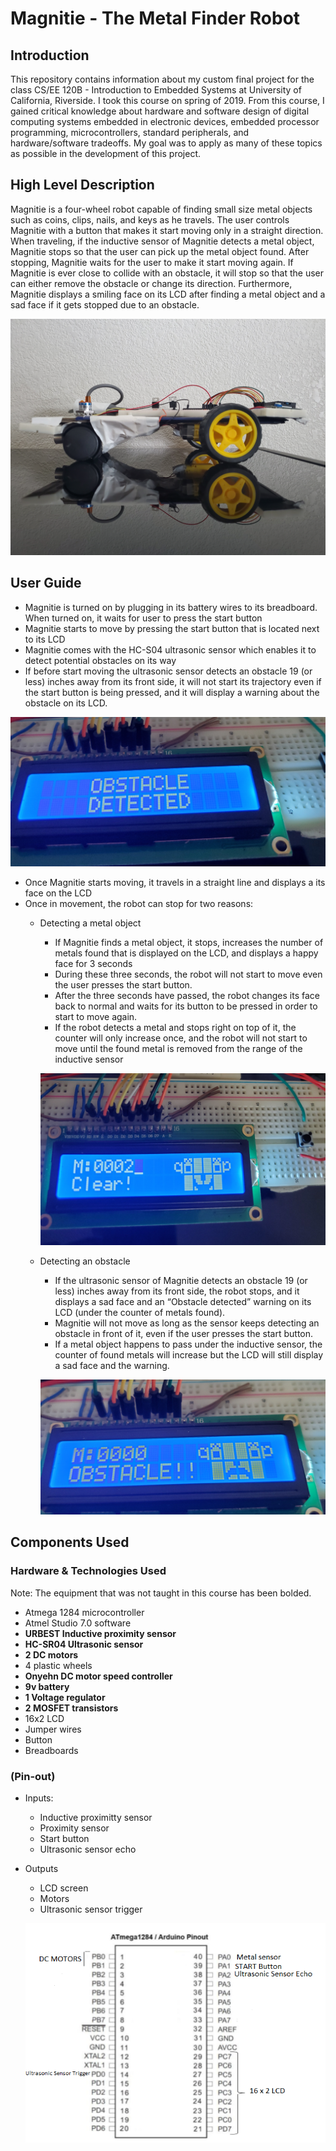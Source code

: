 # Magnitie - The Metal Finder Robot

## Introduction

This repository contains information about my custom final project for the class CS/EE 120B - Introduction to Embedded Systems at University of California, Riverside. I took this course on spring of 2019. From this course, I gained critical knowledge about hardware and software design of digital computing systems embedded in electronic devices, embedded processor programming, microcontrollers, standard peripherals, and hardware/software tradeoffs. My goal was to apply as many of these topics as possible in the development of this project.

## High Level Description

Magnitie is a four-wheel robot capable of finding small size metal objects such as coins, clips, nails, and keys as he travels. The user controls Magnitie with a button that makes it start moving only in a straight direction. When traveling, if the inductive sensor of Magnitie detects a metal object, Magnitie stops so that the user can pick up the metal object found. After stopping, Magnitie waits for the user to make it start moving again. If Magnitie is ever close to collide with an obstacle, it will stop so that the user can either remove the obstacle or change its direction. Furthermore, Magnitie displays a smiling face on its LCD after finding a metal object and a sad face if it gets stopped due to an obstacle.

![Magnitie](https://github.com/johan1505/Magnitie---The-Metal-Detector-Finder/blob/master/Images/20190614_150317.jpg?raw=true)

## User Guide

- Magnitie is turned on by plugging in its battery wires to its breadboard. When turned on, it waits for user to press the start button
- Magnitie starts to move by pressing the start button that is located next to its LCD
- Magnitie comes with the HC-S04 ultrasonic sensor which enables it to detect potential obstacles on its way
- If before start moving the ultrasonic sensor detects an obstacle 19 (or less) inches away  from its front side, it will not start its trajectory even if the start button is being pressed, and it will display a warning about the obstacle on its LCD.

![OBSTACLE DETECTED](https://github.com/johan1505/Magnitie---The-Metal-Detector-Finder/blob/master/Images/Obstacle1.jpg?raw=true)

- Once Magnitie starts moving, it travels in a straight line and displays a its face on the LCD
- Once in movement, the robot can stop for two reasons:
	- Detecting a metal object
		- If Magnitie finds a metal object, it stops, increases the number of metals found that is displayed on the LCD, and displays a happy face for 3 seconds
		- During these three seconds, the robot will not start to move even the user presses the start button.
		- After the three seconds have passed, the robot changes its face back to normal and waits for its button to be pressed in order to start to move again. 
		- If the robot detects a metal and stops right on top of it, the counter will only increase once, and the robot will not start to move until the found metal is removed from the range of the inductive sensor 

		![METAL DETECTED AND HAPPY FACE](https://github.com/johan1505/Magnitie---The-Metal-Detector-Finder/blob/master/Images/Clear.jpg?raw=true)

	- Detecting an obstacle
		- If the ultrasonic sensor of Magnitie detects an obstacle 19 (or less) inches away from its front side, the robot stops, and it displays a sad face and an “Obstacle detected” warning on its LCD (under the counter of metals found). 
		- Magnitie will not move as long as the sensor keeps detecting an obstacle in front of it, even if the user presses the start button. 
		- If a metal object happens to pass under the inductive sensor, the counter of found metals will increase but the LCD will still display a sad face and the warning.   

		![OBSTACLE DETECTED AND SAD FACE](https://github.com/johan1505/Magnitie---The-Metal-Detector-Finder/blob/master/Images/Obstacle2.jpg?raw=true)

## Components Used

### Hardware & Technologies Used
Note: The equipment that was not taught in this course has been bolded.

- Atmega 1284 microcontroller
- Atmel Studio 7.0 software
- **URBEST Inductive proximity sensor**
- **HC-SR04 Ultrasonic sensor**
- **2 DC motors**
- 4 plastic wheels
- **Onyehn DC motor speed controller**
- **9v battery**
- **1 Voltage regulator**
- **2 MOSFET transistors**
- 16x2 LCD
- Jumper wires
- Button
- Breadboards

### (Pin-out)
- Inputs:
	- Inductive proximitty sensor	
	- Proximity sensor
	- Start button
	- Ultrasonic sensor echo

- Outputs
	- LCD screen
	- Motors
	- Ultrasonic sensor trigger

	![PINOUT](https://github.com/johan1505/Magnitie---The-Metal-Detector-Finder/blob/master/Images/PINOUT.png?raw=true)